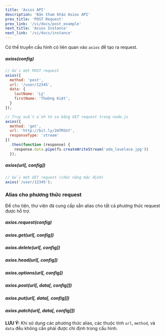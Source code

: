 ```yaml
---
title: 'Axios API'
description: 'Bản tham khảo Axios API'
prev_title: 'POST Request'
prev_link: '/vi/docs/post_example'
next_title: 'Axios Instance'
next_link: '/vi/docs/instance'
---
```


Có thể truyền cấu hình có liên quan vào `axios` để tạo ra request.

##### axios(config)

```js
// Gửi một POST request
axios({
  method: 'post',
  url: '/user/12345',
  data: {
    lastName: 'Lý'
    firstName: 'Thường Kiệt',
  }
});
```

```js
// Truy xuất ảnh từ xa bằng GET request trong node.js
axios({
  method: 'get',
  url: 'http://bit.ly/2mTM3nY',
  responseType: 'stream'
})
  .then(function (response) {
    response.data.pipe(fs.createWriteStream('ada_lovelace.jpg'))
  });
```

##### axios(url[, config])

```js
// Gửi một GET request (chức năng mặc định)
axios('/user/12345');
```

### Alias cho phương thức request

Để cho tiện, thư viện đã cung cấp sẵn alias cho tất cả phương thức request được hỗ trợ.

##### axios.request(config)
##### axios.get(url[, config])
##### axios.delete(url[, config])
##### axios.head(url[, config])
##### axios.options(url[, config])
##### axios.post(url[, data[, config]])
##### axios.put(url[, data[, config]])
##### axios.patch(url[, data[, config]])

**LƯU Ý:** Khi sử dụng các phương thức alias, các thuộc tính `url`, `method`, và `data` đều không cần phải được chỉ định trong cấu hình.